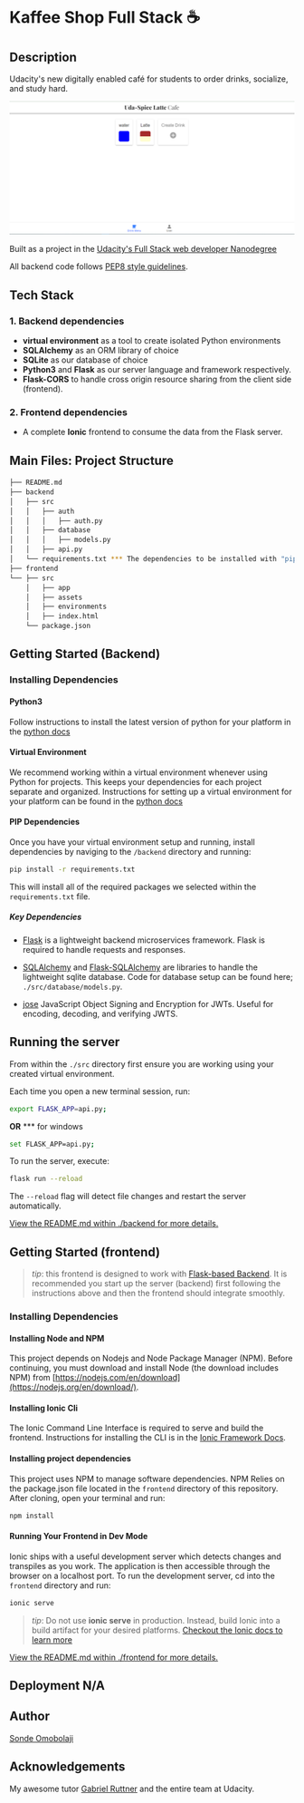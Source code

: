 # Kaffee Shop Full Stack ☕

## Description

Udacity's new digitally enabled café for students to order drinks, socialize, and study hard.

![homepage](./home.png)

Built as a project in the [Udacity's Full Stack web developer Nanodegree](https://www.udacity.com/course/full-stack-web-developer-nanodegree--nd0044)

All backend code follows [PEP8 style guidelines](https://www.python.org/dev/peps/pep-0008/).

## Tech Stack

### 1. Backend dependencies
- **virtual environment** as a tool to create isolated Python environments
- **SQLAlchemy** as an ORM library of choice
- **SQLite** as our database of choice
- **Python3** and **Flask** as our server language and framework respectively.
- **Flask-CORS** to handle cross origin resource sharing from the client side (frontend).

### 2. Frontend dependencies
- A complete **Ionic** frontend to consume the data from the Flask server.

## Main Files: Project Structure

  ```sh
  ├── README.md
  ├── backend
  │   ├── src
  │   │   ├── auth
  │   │   │   ├── auth.py
  │   │   ├── database
  │   │   │   ├── models.py  
  │   │   ├── api.py
  │   └── requirements.txt *** The dependencies to be installed with "pip install -r requirements.txt"
  ├── frontend
  └── ├── src
      │   ├── app
      │   ├── assets
      │   ├── environments
      │   ├── index.html
      └── package.json
  ```

## Getting Started (Backend)

### Installing Dependencies

#### Python3

Follow instructions to install the latest version of python for your platform in the [python docs](https://www.python.org/downloads/)

#### Virtual Environment

We recommend working within a virtual environment whenever using Python for projects. This keeps your dependencies for each project separate and organized. Instructions for setting up a virtual environment for your platform can be found in the [python docs](https://packaging.python.org/guides/installing-using-pip-and-virtual-environments/)

#### PIP Dependencies

Once you have your virtual environment setup and running, install dependencies by naviging to the `/backend` directory and running:

```bash
pip install -r requirements.txt
```

This will install all of the required packages we selected within the `requirements.txt` file.

##### Key Dependencies

- [Flask](http://flask.pocoo.org/) is a lightweight backend microservices framework. Flask is required to handle requests and responses.

- [SQLAlchemy](https://www.sqlalchemy.org/) and [Flask-SQLAlchemy](https://flask-sqlalchemy.palletsprojects.com/en/2.x/) are libraries to handle the lightweight sqlite database. Code for database setup can be found here; `./src/database/models.py`.

- [jose](https://python-jose.readthedocs.io/en/latest/) JavaScript Object Signing and Encryption for JWTs. Useful for encoding, decoding, and verifying JWTS.

## Running the server

From within the `./src` directory first ensure you are working using your created virtual environment.

Each time you open a new terminal session, run:

```bash
export FLASK_APP=api.py;
``` 
**OR** *** for windows

```bash
set FLASK_APP=api.py;
``` 

To run the server, execute:

```bash
flask run --reload
```

The `--reload` flag will detect file changes and restart the server automatically.

[View the README.md within ./backend for more details.](./backend/README.md)

## Getting Started (frontend)

> _tip_: this frontend is designed to work with [Flask-based Backend](../backend). It is recommended you start up the server (backend) first following the instructions above and then the frontend should integrate smoothly.

### Installing Dependencies

#### Installing Node and NPM

This project depends on Nodejs and Node Package Manager (NPM). Before continuing, you must download and install Node (the download includes NPM) from [https://nodejs.com/en/download](https://nodejs.org/en/download/).

#### Installing Ionic Cli

The Ionic Command Line Interface is required to serve and build the frontend. Instructions for installing the CLI is in the [Ionic Framework Docs](https://ionicframework.com/docs/installation/cli).

#### Installing project dependencies

This project uses NPM to manage software dependencies. NPM Relies on the package.json file located in the `frontend` directory of this repository. After cloning, open your terminal and run:

```bash
npm install
```

#### Running Your Frontend in Dev Mode

Ionic ships with a useful development server which detects changes and transpiles as you work. The application is then accessible through the browser on a localhost port. To run the development server, cd into the `frontend` directory and run:

```bash
ionic serve
```

> _tip_: Do not use **ionic serve** in production. Instead, build Ionic into a build artifact for your desired platforms.
> [Checkout the Ionic docs to learn more](https://ionicframework.com/docs/cli/commands/build)

[View the README.md within ./frontend for more details.](./frontend/README.md)

## Deployment N/A

## Author
[Sonde Omobolaji](https://github.com/omobolajisonde)

## Acknowledgements
My awesome tutor [Gabriel Ruttner](https://www.linkedin.com/in/gruttner/) and the entire team at Udacity.